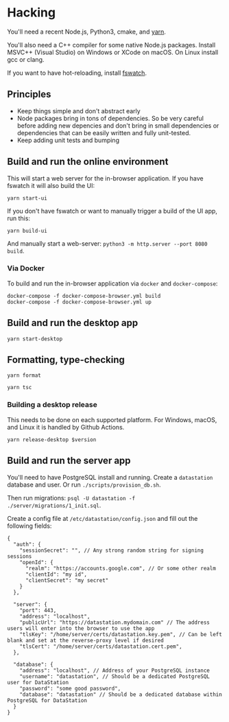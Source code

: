 # Hacking

You'll need a recent Node.js, Python3, cmake, and
[yarn](https://yarnpkg.com/).

You'll also need a C++ compiler for some native Node.js
packages. Install MSVC++ (Visual Studio) on Windows or XCode on
macOS. On Linux install gcc or clang.

If you want to have hot-reloading, install
[fswatch](https://github.com/emcrisostomo/fswatch).

## Principles

* Keep things simple and don't abstract early
* Node packages bring in tons of dependencies. So be very careful before adding new depencies and don't bring in small dependencies or dependencies that can be easily written and fully unit-tested.
* Keep adding unit tests and bumping 

## Build and run the online environment

This will start a web server for the in-browser application. If you
have fswatch it will also build the UI:

```
yarn start-ui
```

If you don't have fswatch or want to manually trigger a build of the UI app, run this:

```
yarn build-ui
```

And manually start a web-server: `python3 -m http.server --port 8080 build`.

### Via Docker

To build and run the in-browser application via `docker` and `docker-compose`:

```
docker-compose -f docker-compose-browser.yml build
docker-compose -f docker-compose-browser.yml up
```

## Build and run the desktop app

```
yarn start-desktop
```

## Formatting, type-checking

```
yarn format
```

```
yarn tsc
```

### Building a desktop release

This needs to be done on each supported platform. For Windows, macOS, and Linux it is handled by Github Actions.

```
yarn release-desktop $version
```

## Build and run the server app

You'll need to have PostgreSQL install and running. Create a
`datastation` database and user. Or run `./scripts/provision_db.sh`.

Then run migrations: `psql -U datastation -f
./server/migrations/1_init.sql`.

Create a config file at `/etc/datastation/config.json` and
fill out the following fields:

```
{
  "auth": {
    "sessionSecret": "", // Any strong random string for signing sessions
    "openId": {
      "realm": "https://accounts.google.com", // Or some other realm
      "clientId": "my id",
      "clientSecret": "my secret"
    }
  },

  "server": {
    "port": 443,
    "address": "localhost",
    "publicUrl": "https://datastation.mydomain.com" // The address users will enter into the browser to use the app
    "tlsKey": "/home/server/certs/datastation.key.pem", // Can be left blank and set at the reverse-proxy level if desired
    "tlsCert": "/home/server/certs/datastation.cert.pem",
  },

  "database": {
    "address": "localhost", // Address of your PostgreSQL instance
    "username": "datastation", // Should be a dedicated PostgreSQL user for DataStation
    "password": "some good password",
    "database": "datastation" // Should be a dedicated database within PostgreSQL for DataStation
  }
}
```